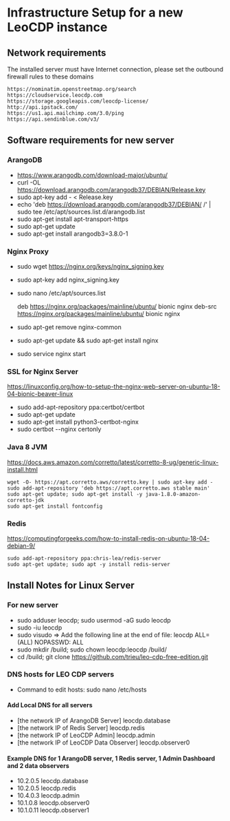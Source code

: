 # Infrastructure Setup for a new LeoCDP instance

## Network requirements

The installed server must have Internet connection, please set the outbound firewall rules to these domains

    https://nominatim.openstreetmap.org/search
    https://cloudservice.leocdp.com
    https://storage.googleapis.com/leocdp-license/
    http://api.ipstack.com/
    https://us1.api.mailchimp.com/3.0/ping
    https://api.sendinblue.com/v3/

## Software requirements for new server

### ArangoDB

- https://www.arangodb.com/download-major/ubuntu/
- curl -OL https://download.arangodb.com/arangodb37/DEBIAN/Release.key
- sudo apt-key add - < Release.key
- echo 'deb https://download.arangodb.com/arangodb37/DEBIAN/ /' | sudo tee /etc/apt/sources.list.d/arangodb.list
- sudo apt-get install apt-transport-https
- sudo apt-get update
- sudo apt-get install arangodb3=3.8.0-1

### Nginx Proxy

- sudo wget https://nginx.org/keys/nginx_signing.key
- sudo apt-key add nginx_signing.key
- sudo nano /etc/apt/sources.list

  deb https://nginx.org/packages/mainline/ubuntu/ bionic nginx
  deb-src https://nginx.org/packages/mainline/ubuntu/ bionic nginx

- sudo apt-get remove nginx-common
- sudo apt-get update && sudo apt-get install nginx
- sudo service nginx start

### SSL for Nginx Server

https://linuxconfig.org/how-to-setup-the-nginx-web-server-on-ubuntu-18-04-bionic-beaver-linux

- sudo add-apt-repository ppa:certbot/certbot
- sudo apt-get update
- sudo apt-get install python3-certbot-nginx
- sudo certbot --nginx certonly

### Java 8 JVM

https://docs.aws.amazon.com/corretto/latest/corretto-8-ug/generic-linux-install.html

    wget -O- https://apt.corretto.aws/corretto.key | sudo apt-key add -
    sudo add-apt-repository 'deb https://apt.corretto.aws stable main'
    sudo apt-get update; sudo apt-get install -y java-1.8.0-amazon-corretto-jdk
    sudo apt-get install fontconfig

### Redis

https://computingforgeeks.com/how-to-install-redis-on-ubuntu-18-04-debian-9/

    sudo add-apt-repository ppa:chris-lea/redis-server
    sudo apt-get update; sudo apt -y install redis-server

## Install Notes for Linux Server

### For new server

- sudo adduser leocdp; sudo usermod -aG sudo leocdp
- sudo -iu leocdp
- sudo visudo => Add the following line at the end of file: leocdp ALL=(ALL) NOPASSWD: ALL
- sudo mkdir /build; sudo chown leocdp:leocdp /build/
- cd /build; git clone https://github.com/trieu/leo-cdp-free-edition.git

### DNS hosts for LEO CDP servers 

- Command to edit hosts: sudo nano /etc/hosts

#### Add Local DNS for all servers

- [the network IP of ArangoDB Server] leocdp.database
- [the network IP of Redis Server] leocdp.redis
- [the network IP of LeoCDP Admin] leocdp.admin
- [the network IP of LeoCDP Data Observer] leocdp.observer0

#### Example DNS for 1 ArangoDB server, 1 Redis server, 1 Admin Dashboard and 2 data observers

- 10.2.0.5 leocdp.database
- 10.2.0.5 leocdp.redis
- 10.4.0.3 leocdp.admin
- 10.1.0.8 leocdp.observer0
- 10.1.0.11 leocdp.observer1
